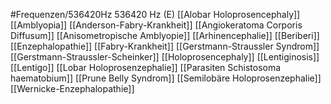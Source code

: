 #Frequenzen/536420Hz
536420 Hz (E)
[[Alobar Holoprosencephaly]]
[[Amblyopia]]
[[Anderson-Fabry-Krankheit]]
[[Angiokeratoma Corporis Diffusum]]
[[Anisometropische Amblyopie]]
[[Arhinencephalie]]
[[Beriberi]]
[[Enzephalopathie]]
[[Fabry-Krankheit]]
[[Gerstmann-Straussler Syndrom]]
[[Gerstmann-Straussler-Scheinker]]
[[Holoprosencephaly]]
[[Lentiginosis]]
[[Lentigo]]
[[Lobar Holoprosenzephalie]]
[[Parasiten Schistosoma haematobium]]
[[Prune Belly Syndrom]]
[[Semilobäre Holoprosenzephalie]]
[[Wernicke-Enzephalopathie]]